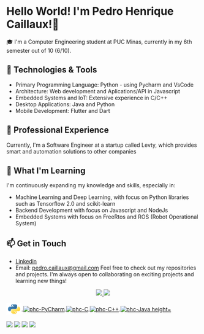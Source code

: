 <h1>Hello World! I'm Pedro Henrique Caillaux!👋</h1>

<p>🎓 I'm a Computer Engineering student at PUC Minas, currently in my 6th semester out of 10 (6/10).<p>
<h2>🔧 Technologies & Tools</h2>
  
- Primary Programming Language: Python - using Pycharm and VsCode
- Architecture: Web development and Aplications/API in Javascript
- Embedded Systems and IoT: Extensive experience in C/C++
- Desktop Applications: Java and Python 
- Mobile Development: Flutter and Dart
<h2>💼 Professional Experience</h2>
  
Currently, I'm a Software Engineer at a startup called Levty, which provides smart and automation solutions to other companies
<h2>🌱 What I'm Learning</h2>

I'm continuously expanding my knowledge and skills, especially in:
- Machine Learning and Deep Learning, with focus on Python libraries such as Tensorflow 2.0 and scikit-learn
- Backend Development with focus on Javascript and NodeJs
- Embedded Systems with focus on FreeRtos and ROS (Robot Operational System)
<h2>📫 Get in Touch</h2>

- <a href="https://www.linkedin.com/in/pedro-caillaux-82480a232/"> Linkedin </a>
- Email: pedro.caillaux@gmail.com
Feel free to check out my repositories and projects. I'm always open to collaborating on exciting projects and learning new things!
<div align="center">
  <a href="https://github.com/phc2603">
  <img height="180em" src="https://github-readme-stats.vercel.app/api?username=phc2603&show_icons=true&theme=dracula&include_all_commits=true&count_private=true"/>
  <img height="180em" src="https://github-readme-stats.vercel.app/api/top-langs/?username=phc2603&layout=compact&langs_count=7&theme=dracula"/>
</div>

<div style="display: inline_block"><br>
  <img align="center" alt="phc-Python" height="30" width="40" src="https://raw.githubusercontent.com/devicons/devicon/master/icons/python/python-original.svg">
  <img align="center" alt="phc-PyCharm" height="30" width="40" src="https://cdn.jsdelivr.net/gh/devicons/devicon/icons/pycharm/pycharm-original.svg">
  <img align="center" alt="phc-C" height="30" width="40" src="https://cdn.jsdelivr.net/gh/devicons/devicon/icons/c/c-original.svg">
  <img align="center" alt="phc-C++" height="30" width="40" src="https://cdn.jsdelivr.net/gh/devicons/devicon/icons/cplusplus/cplusplus-original.svg"">
  <img align="center" alt="phc-Java height="30" width="40" src="https://cdn.jsdelivr.net/gh/devicons/devicon/icons/java/java-original.svg">
</div>

 <br>
<div> 
  <a href="https://www.youtube.com/channel/UC71-8C4GPsR5naE18tYIYUg" target="_blank"><img src="https://img.shields.io/badge/YouTube-FF0000?style=for-the-badge&logo=youtube&logoColor=white" target="_blank"></a>
  <a href="https://www.instagram.com/phcaillaux/" target="_blank"><img src="https://img.shields.io/badge/-Instagram-%23E4405F?style=for-the-badge&logo=instagram&logoColor=white" target="_blank"></a>
  <a href = "mailto:pedro.caillaux@gmail.com"><img src="https://img.shields.io/badge/-Gmail-%23333?style=for-the-badge&logo=gmail&logoColor=white" target="_blank"></a>
  <a href="https://www.linkedin.com/in/pedro-caillaux-82480a232/" target="_blank"><img src="https://img.shields.io/badge/-LinkedIn-%230077B5?style=for-the-badge&logo=linkedin&logoColor=white" target="_blank"></a> 
 
</div>
          

            
          
  
          
